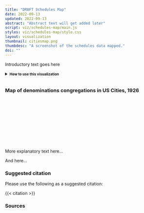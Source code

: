 ```yaml
---
title: "DRAFT Schedules Map"
date: 2022-09-13
updated: 2022-09-13
abstract: "Abstract text will get added later"
script: viz/schedules-map/main.js
styles: viz/schedules-map/style.css
layout: visualization
thumbnail: citiesmap.png
thumbdesc: "A screenshot of the schedules data mapped."
doi: ""
---
```


Introductory text goes here 

<div class="viz-block grid-x grid-padding-x">
  <div id="controls" class="cell medium-12 xlarge-10 large-offset-1">
    <div class="grid-x grid-padding-x">
      <div class="cell large-12 how-to">
        <p class="instructions">
         <details>
          <summary><strong><small>How to use this visualization</small></strong></summary>
          <p><small>Using data from the published records of the U.S. Census of Religious Bodies, this map shows the number of congregations or members for a specific denomination, represented by a yellow circle, in major cities. You can also view the data for all the congregations within a denomination family, or for every kind of religious group counted by the Census Bureau. The larger the circle, the more churches or members were located in that area. Users can hover over the circle to see more information, including the number of congregations and area denominational membership. The map currently features the data from the 1926 census, and data from other censuses will be added later. The “Select a denomination family” box allows users to choose a specific denomination family to see what denominations are included. The “Select a denomination” box allows the user to choose which denomination will be featured in the map. Click on a point to zoom into that region; click anywhere else to zoom back out.</small></p>
        </details> 
        </p>
      </div>
    </div>
  </div>
  <div class="cell medium-12 xlarge-10 large-offset-1">
    <div class="row menu">
        <div class="columns small-12 medium-6">
            <div id="year-dropdown" class="filterSelection" name="year"></div>
        </div>
        <div class="columns small-12 medium-6">
            <div id="counts-dropdown" class="filterSelection"></div>
        </div>
      </div>
    <div class="row menu">
        <div class="columns small-12 medium-6">
            <div id="denomination-family-dropdown" class="filterSelection"></div>
        </div>
        <div class="columns small-12 medium-6">
          <div id="denomination-dropdown" class="filterSelection"></div>
        </div>
    </div>
  </div>
  <div class="cell medium-12 xlarge-10 large-offset-1">
    <h3 class="graphic-title">Map of <span class="denomination-title">denominations</span> <span class="count-title">congregations</span> in US Cities, <span class="year-title">1926</span></h3>
    <svg id="chrono-map" width="100%"></svg>
  </div>
</div>

More explanatory text here...

And here...

### Suggested citation

Please use the following as a suggested citation:

{{< citation >}}

### Sources




